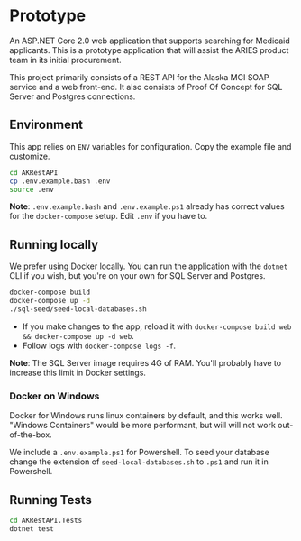 # Prototype

An ASP.NET Core 2.0 web application that supports searching for Medicaid applicants.
This is a prototype application that will assist the ARIES product team in its initial procurement.

This project primarily consists of a REST API for the Alaska MCI SOAP service and a web front-end.
It also consists of Proof Of Concept for SQL Server and Postgres connections.

## Environment

This app relies on `ENV` variables for configuration. Copy the example file and customize.

```sh
cd AKRestAPI
cp .env.example.bash .env
source .env
```

**Note**: `.env.example.bash` and `.env.example.ps1` already has correct values for the `docker-compose` setup.  Edit `.env` if you have to.

## Running locally

We prefer using Docker locally. You can run the application with the `dotnet` CLI if you wish, but you're on your own for SQL Server and Postgres.

```bash
docker-compose build
docker-compose up -d
./sql-seed/seed-local-databases.sh
```

- If you make changes to the app, reload it with `docker-compose build web && docker-compose up -d web`.
- Follow logs with `docker-compose logs -f`.

**Note**: The SQL Server image requires 4G of RAM. You'll probably have to increase this limit in Docker settings.

### Docker on Windows

Docker for Windows runs linux containers by default, and this works well.  "Windows Containers" would be more performant, but will will not work out-of-the-box.

We include a `.env.example.ps1` for Powershell.  To seed your database change the extension of `seed-local-databases.sh` to `.ps1` and run it in Powershell.

## Running Tests

```bash
cd AKRestAPI.Tests
dotnet test
```
